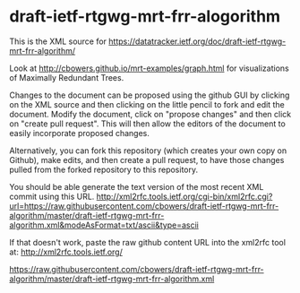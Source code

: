 # draft-ietf-rtgwg-mrt-frr-alogorithm
This is the XML source for https://datatracker.ietf.org/doc/draft-ietf-rtgwg-mrt-frr-algorithm/

Look at http://cbowers.github.io/mrt-examples/graph.html for visualizations of Maximally Redundant Trees.

Changes to the document can be proposed using the github GUI by clicking on the XML source and then clicking on the little pencil to fork and edit the document.  Modify the document, click on "propose changes" and then click on "create pull request".  This will then allow the editors of the document to easily incorporate proposed changes.

Alternatively, you can fork this repository (which creates your own copy on Github), make edits, and then create a pull request, to have those changes pulled from the forked repository to this repository.

You should be able generate the text version of the most recent XML commit using this URL.
http://xml2rfc.tools.ietf.org/cgi-bin/xml2rfc.cgi?url=https://raw.githubusercontent.com/cbowers/draft-ietf-rtgwg-mrt-frr-algorithm/master/draft-ietf-rtgwg-mrt-frr-algorithm.xml&modeAsFormat=txt/ascii&type=ascii

If that doesn't work, paste the raw github content URL into the xml2rfc tool at:
http://xml2rfc.tools.ietf.org/

https://raw.githubusercontent.com/cbowers/draft-ietf-rtgwg-mrt-frr-algorithm/master/draft-ietf-rtgwg-mrt-frr-algorithm.xml